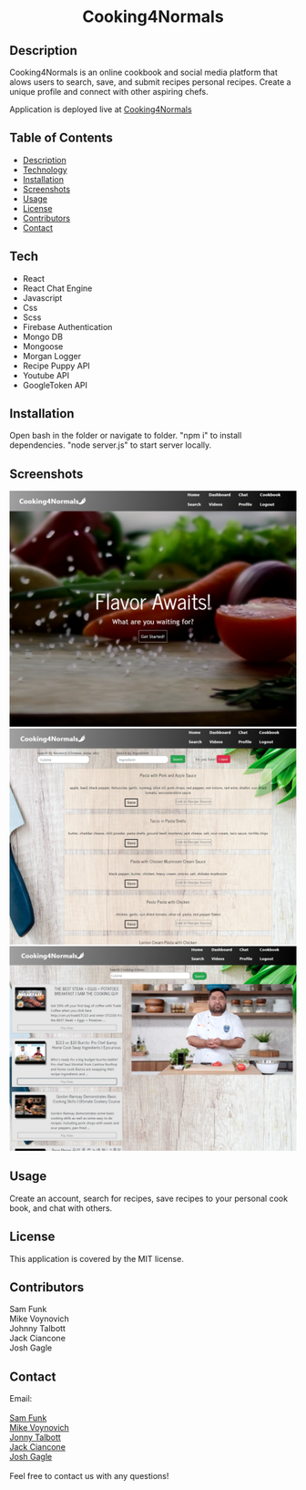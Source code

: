 <h1 align="center">Cooking4Normals </h1>
  
## Description
Cooking4Normals is an online cookbook and social media platform that alows users to search, save, and submit recipes personal recipes.  Create a unique profile and connect with other aspiring chefs.
<br />

Application is deployed live at [Cooking4Normals](https://cooking4normals.herokuapp.com/)

## Table of Contents
- [Description](#description)
- [Technology](#Tech)
- [Installation](#installation)
- [Screenshots](#screenshots)
- [Usage](#usage)
- [License](#license)
- [Contributors](#contributors)
- [Contact](#Contact)
## Tech
- React
- React Chat Engine
- Javascript
- Css
- Scss
- Firebase Authentication
- Mongo DB
- Mongoose
- Morgan Logger
- Recipe Puppy API
- Youtube API
- GoogleToken API
## Installation
Open bash in the folder or navigate to folder.  "npm i" to install dependencies.  "node server.js" to start server locally.
## Screenshots
![Alt text](/client/public/assets/homepage.jpg?raw=true "Optional Title")
![Alt text](/client/public/assets/search.jpg?raw=true "Optional Title")
![Alt text](/client/public/assets/video.jpg?raw=true "Optional Title")
## Usage
Create an account, search for recipes, save recipes to your personal cook book, and chat with others.
## License
This application is covered by the MIT license. 
## Contributors
Sam Funk<br />
Mike Voynovich<br />
Johnny Talbott<br />
Jack Ciancone<br />
Josh Gagle
## Contact

Email: 
<br /><br />
    <a href="mailto:borley1@gmail.com" target="_blank">Sam Funk</a>
    <br />
    <a href="mailto:mvoyno@gmail.com" target="_blank">Mike Voynovich</a>
    <br />
    <a href="mailto:transverponderer@gmail.com" target="_blank">Jonny Talbott</a>
    <br />
    <a href="mailto:Jackccinc@gmail.com" target="_blank">Jack Ciancone</a>
    <br />
    <a href="mailto:joshua.gagle@gmail.com" target="_blank">Josh Gagle</a>
<br /><br />
Feel free to contact us with any questions!